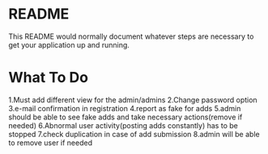 # README #

This README would normally document whatever steps are necessary to get your application up and running.

# What To Do #

1.Must add different view for the admin/admins
2.Change password option
3.e-mail confirmation in registration
4.report as fake for adds
5.admin should be able to see fake adds and take necessary actions(remove if needed)
6.Abnormal user activity(posting adds constantly) has to be stopped
7.check duplication in case of add submission
8.admin will be able to remove user if needed